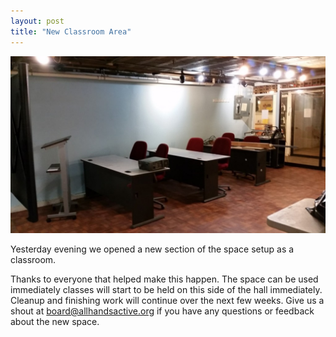 ```yaml
---
layout: post
title: "New Classroom Area"
---
```


![New Classroom Area](/img/new-classroom.jpg)

Yesterday evening we opened a new section of the space setup as a classroom.

Thanks to everyone that helped make this happen. The space can be used immediately classes will start to be held on this side of the hall immediately. Cleanup and finishing work will continue over the next few weeks. Give us a shout at board@allhandsactive.org if you have any questions or feedback about the new space.